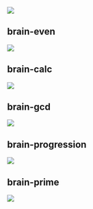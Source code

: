 <a href="https://codeclimate.com/github/codeclimate/codeclimate/maintainability"><img src="https://api.codeclimate.com/v1/badges/a99a88d28ad37a79dbf6/maintainability" /></a>

<h2>brain-even</h2>
<a href="https://asciinema.org/a/yQulP6aNx55FP1KuTUdkkUwku" target="_blank"><img src="https://asciinema.org/a/yQulP6aNx55FP1KuTUdkkUwku.svg" /></a>

<h2>brain-calc</h2>
<a href="https://asciinema.org/a/D4rJodPPUAtVL3wKdIuXR7PUS" target="_blank"><img src="https://asciinema.org/a/D4rJodPPUAtVL3wKdIuXR7PUS.svg" /></a>

<h2>brain-gcd</h2>
<a href="https://asciinema.org/a/NXxrsFxFehhsJS6NAAqem5hwk" target="_blank"><img src="https://asciinema.org/a/NXxrsFxFehhsJS6NAAqem5hwk.svg" /></a>

<h2>brain-progression</h2>
<a href="https://asciinema.org/a/rQ4CPg9978CtNfz1d2C3pHLK8" target="_blank"><img src="https://asciinema.org/a/rQ4CPg9978CtNfz1d2C3pHLK8.svg" /></a>

<h2>brain-prime</h2>
<a href="https://asciinema.org/a/9z0GY7uTOfLQQyK3QdwXZVztt" target="_blank"><img src="https://asciinema.org/a/9z0GY7uTOfLQQyK3QdwXZVztt.svg" /></a>